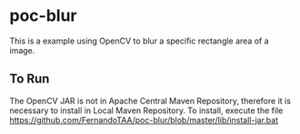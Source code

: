# poc-blur

This is a example using OpenCV to blur a specific rectangle area of a image.

## To Run

The OpenCV JAR is not in Apache Central Maven Repository, therefore it is necessary to install in Local Maven Repository.
To install, execute the file https://github.com/FernandoTAA/poc-blur/blob/master/lib/install-jar.bat
